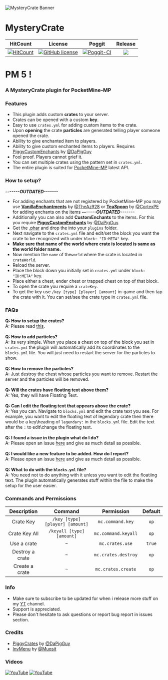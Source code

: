 ![MysteryCrate Banner](https://github.com/JackMD/MysteryCrate/blob/master/meta/MysteryCrate.png)
# MysteryCrate

| HitCount | License | Poggit | Release |
|:--:|:--:|:--:|:--:|
|[![HitCount](http://hits.dwyl.io/JackMD/MysteryCrate.svg)](http://hits.dwyl.io/JackMD/MysteryCrate)|[![GitHub license](https://img.shields.io/github/license/JackMD/MysteryCrate.svg)](https://github.com/JackMD/MysteryCrate/blob/master/LICENSE)|[![Poggit-CI](https://poggit.pmmp.io/ci.shield/JackMD/MysteryCrate/MysteryCrate)](https://poggit.pmmp.io/ci/JackMD/MysteryCrate/MysteryCrate)|[![](https://poggit.pmmp.io/shield.state/MysteryCrate)](https://poggit.pmmp.io/p/MysteryCrate)|

# PM 5 !

### A MysteryCrate plugin for PocketMine-MP
### Features
 - This plugin adds custom **crates** to your server.
 - Crates can be opened with a custom **key**.
 - Easy to use `crates.yml` for adding custom items to the crate.
 - Upon **opening** the crate **particles** are generated telling player someone opened the crate.
 - Ability to give enchanted item to players.
 - Ability to give custom enchanted items to players. Requires [PiggyCustomEnchants](https://github.com/DaPigGuy/PiggyCustomEnchants) by [@DaPigGuy](https://github.com/DaPigGuy)
 - Fool proof. Players cannot grief it.
 - You can set multiple crates using the pattern set in `crates.yml`.
 - The entire plugin is suited for [PocketMine-MP](https://github.com/pmmp/PocketMine-MP) latest API.
### How to setup?
***-------OUTDATED-------***
 - For adding enchants that are not registered by PocketMine-MP you may use **[VanillaEnchantments](https://github.com/TheAz928/VanillaEnchantments)** by [@TheAz928](https://github.com/TheAz928) or **[TeaSpoon](https://github.com/CortexPE/TeaSpoon)** by [@CortexPE](https://github.com/CortexPE)
for adding enchants on the items
***-------OUTDATED-------***
 - Additionally you can also add **CustomEnchants** to the items. For this you require **[PiggyCustomEnchants](https://github.com/DaPigGuy/PiggyCustomEnchants)** by [@DaPigGuy](https://github.com/DaPigGuy).
 - Get the [.phar](https://poggit.pmmp.io/ci/JackMD/MysteryCrate/MysteryCrate) and drop the into your `plugins` folder.
 - Next navigate to the `crates.yml` file and edit/set the block you want the crate to be recognized with under `block: "ID:META"` key.
 - **Make sure that name of the world where crate is located is same as the world folder name.**
 - Now mention the `name` of the`world` where the crate is located in `crateWorld`.
 - Reload the server.
 - Place the block down you initially set in `crates.yml` under `block: "ID:META"` key.
 - Place either a chest, ender chest or trapped chest on top of that block.
 - To open the crate you require a `crateKey`.
 - To get the key use `/key [type] [player] [amount]` in-game and then tap the crate with it. You can set/see the crate type in `crates.yml` file.
### FAQs
**Q: How to setup the crates?**<br />
A: Please read [this](https://github.com/JackMD/MysteryCrate#how-to-setup).<br /><br />
**Q: How to add particles?**<br />
A: Its very simple. When you place a chest on top of the block you set in `crates.yml` the plugin will automatically add its coordinates to the `blocks.yml` file. You will just need to restart the server for the particles to show.<br /><br />
**Q: How to remove the particles?**<br />
A: Just destroy the chest whose particles you want to remove. Restart the server and the particles will be removed.<br /><br />
**Q: Will the crates have floating text above them?**<br />
A: Yes, they will have Floating Text. <br /><br />
**Q: Can I edit the floating text that appears above the crate?**<br />
A: Yes you can. Navigate to `blocks.yml` and edit the crate text you see. For example, you want to edit the floating text of legendary crate then there would be a key\heading of `legendary:` in the `blocks.yml` file. Edit the text after the `:` to edit\change the floating text.<br /><br />
**Q: I found a issue in the plugin what do I do?**<br />
A: Please open an issue [here](https://github.com/JackMD/MysteryCrate/issues) and give as much detail as possible.<br /><br />
**Q: I would like a new feature to be added. How do I report?**<br />
A: Please open an issue [here](https://github.com/JackMD/MysteryCrate/issues) and give as much detail as possible.<br /><br />
**Q: What to do with the `blocks.yml` file?**<br />
A: You need not to do anything with it unless you want to edit the floatiing text. The plugin automatically generates stuff within the file to make the setup for the user easier.
### Commands and Permissions
|Description|Command|Permission|Default|
|:--:|:--:|:--:|:--:|
|Crate Key|`/key [type] [player] [amount]`|`mc.command.key`|`op`|
|Crate Key All|`/keyall [type] [amount]`|`mc.command.keyall`|`op`|
|Use a crate|`~`|`mc.crates.use`|`true`|
|Destroy a crate|`~`|`mc.crates.destroy`|`op`|
|Create a crate|`~`|`mc.crates.create`|`op`|
### Info
  - Make sure to subscribe to be updated for when i release more stuff on my [YT](https://youtu.be/x_mc-ocrdDU) channel.
  - Support is appreciated.
  - Please don't hesitate to ask questions or report bug report in issues section.
### Credits
  - [PiggyCrates](https://github.com/DaPigGuy/PiggyCrates) by [@DaPigGuy](https://github.com/DaPigGuy)
  - [InvMenu](https://github.com/Muqsit/InvMenu) by [@Muqsit](https://github.com/Muqsit)
### Videos
[![YouTube](https://img.youtube.com/vi/x_mc-ocrdDU/0.jpg)](https://youtu.be/x_mc-ocrdDU)
[![YouTube](http://img.youtube.com/vi/dnUkjgA2v1k/0.jpg)](http://www.youtube.com/watch?v=dnUkjgA2v1k)
